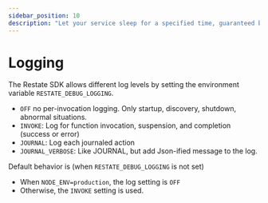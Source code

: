 ```yaml
---
sidebar_position: 10
description: "Let your service sleep for a specified time, guaranteed by Restate."
---
```


# Logging
The Restate SDK allows different log levels by setting the environment variable `RESTATE_DEBUG_LOGGING`.
- `OFF` no per-invocation logging. Only startup, discovery, shutdown, abnormal situations.
- `INVOKE`: Log for function invocation, suspension, and completion (success or error)
- `JOURNAL`: Log each journaled action
- `JOURNAL_VERBOSE`: Like JOURNAL, but add Json-ified message to the log.

Default behavior is (when `RESTATE_DEBUG_LOGGING` is not set)
- When `NODE_ENV=production`, the log setting is `OFF`
- Otherwise, the `INVOKE` setting is used.


